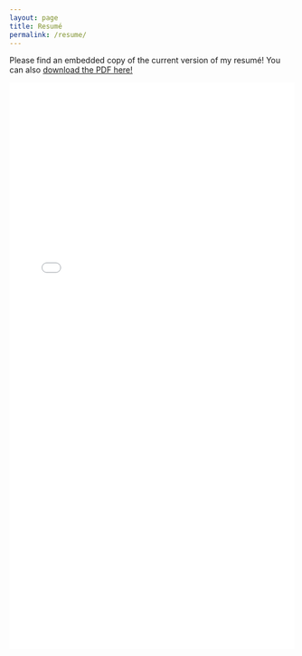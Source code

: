 ```yaml
---
layout: page
title: Resumé
permalink: /resume/
---
```


Please find an embedded copy of the current version of my resumé! You can also [download the PDF here!](/docs/Resume_April.pdf)


<iframe src="/docs/Resume_April.pdf" class="gde-frame" style="height: 1000px; width: 100%; border: none;" scrolling="yes"></iframe>

<!-- {% include embedpdf.html code="f5p4nwg73ruxbho/svm-cv.pdf" width=100 height=800 %} -->

&nbsp;


